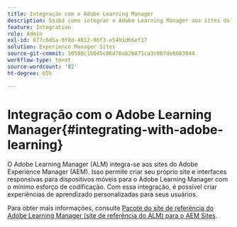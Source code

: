 ```yaml
---
title: Integração com o Adobe Learning Manager
description: Saiba como integrar o Adobe Learning Manager aos sites do Adobe Experience Manager.
feature: Integration
role: Admin
exl-id: 677c6d5a-0f8d-4012-96f3-e5491d66ef17
solution: Experience Manager Sites
source-git-commit: 10580c1b045c86d76ab2b871ca3c0b7de6683044
workflow-type: tm+mt
source-wordcount: '82'
ht-degree: 65%

---
```


# Integração com o Adobe Learning Manager{#integrating-with-adobe-learning}

O Adobe Learning Manager (ALM) integra-se aos sites do Adobe Experience Manager (AEM). Isso permite criar seu próprio site e interfaces responsivas para dispositivos móveis para o Adobe Learning Manager com o mínimo esforço de codificação. Com essa integração, é possível criar experiências de aprendizado personalizadas para seus usuários.

Para obter mais informações, consulte [Pacote do site de referência do Adobe Learning Manager (site de referência do ALM) para o AEM Sites](https://helpx.adobe.com/br/learning-manager/adobe-learning-manager-integration-aem.html).
